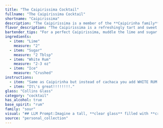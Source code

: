 ```yaml
---
title: "The Caipirissima Cocktail"
fullname: "The Caipirissima Cocktail"
shortname: "Caipirissima"
description: "The Caipirissima is a member of the **Caipirinha family**, a group of cocktails originating in Brazil. Its simple recipe of lime, sugar, white rum, and ice makes it a refreshing and versatile drink. "
flavor_description: "The Caipirissima is a refreshingly tart and sweet cocktail. The lime's citrusy tang is balanced by the sweetness of the sugar, while the white rum adds a smooth, slightly spicy note.  Crushed ice creates a satisfyingly cool and slushy texture, making it a perfect choice for a hot day. "
bartender_tips: "For a perfect Caipirissima, muddle the lime and sugar thoroughly to release all the oils and flavors.  Use good quality white rum and don't over-ice. The drink should be refreshing and tart, not watery.  A good muddler is essential, and use a highball glass for plenty of room for ice.  Finally, enjoy your delicious Caipirissima!"
ingredients:
  - item: "Lime"
    measure: "2"
  - item: "Sugar"
    measure: "2 Tblsp"
  - item: "White Rum"
    measure: "2-3 oz"
  - item: "Ice"
    measure: "Crushed"
instructions:
  - item: "Same as Caipirinha but instead of cachaca you add WHITE RUM."
  - item: "It\'s great!!!!!!!!."
glass: "Collins Glass"
category: "cocktail"
has_alcohol: true
base_spirit: "rum"
family: "sour"
visual: "## LLM Prompt:Imagine a tall, **clear glass** filled with **crushed ice**.  The ice is **partially obscured** by a vibrant **green** liquid, the color of a **freshly cut lime**.  This liquid is **slightly cloudy** from the **sugar** that has been **dissolved** within. **Floating** on top are **thin slices of lime**, their **pale green** contrasting beautifully with the **deep green** of the drink.  A **single sprig of mint**, delicately placed on the edge of the glass, **adds a touch of freshness** to the scene.  The **aroma** is a **tangy mix of lime and rum**, hinting at the **deliciously refreshing** drink that awaits. **Please describe this image in a detailed and evocative way, focusing on the colors, textures, and overall aesthetic.** "
source: "personal_collection"
---
```


